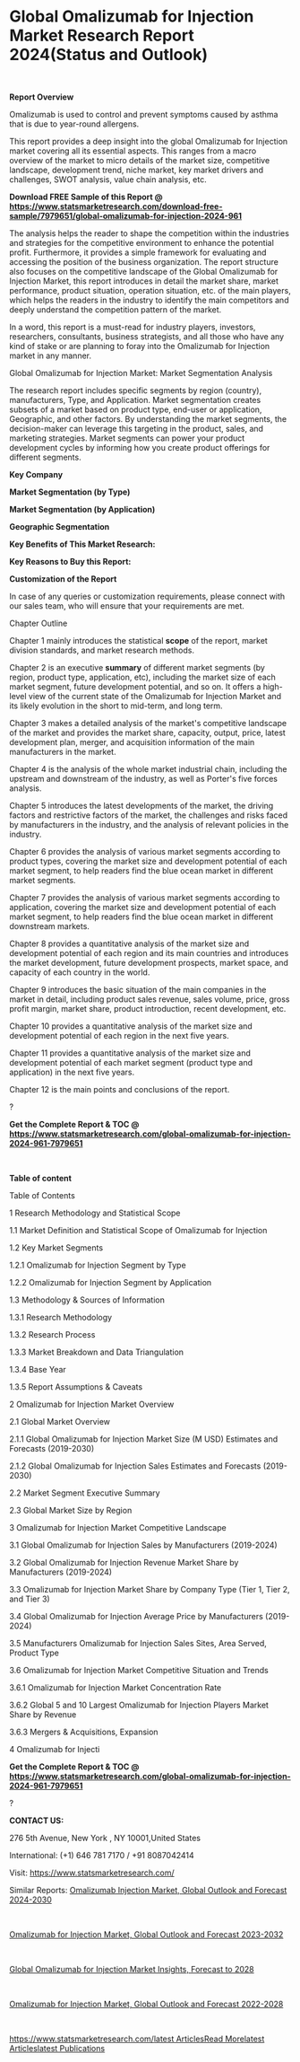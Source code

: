 <h1>Global Omalizumab for Injection Market Research Report 2024(Status and Outlook)</h1><br/><p><strong>Report Overview</strong></p>
 
 
 
 <p>Omalizumab is used to control and prevent symptoms caused by asthma that is due to year-round allergens.</p>
 
 
 
 <p>This report provides a deep insight into the global Omalizumab for Injection market covering all its essential aspects. This ranges from a macro overview of the market to micro details of the market size, competitive landscape, development trend, niche market, key market drivers and challenges, SWOT analysis, value chain analysis, etc.</p>
 
 
 
 <p><strong>Download FREE Sample of this Report @ <a href="https://www.statsmarketresearch.com/download-free-sample/7979651/global-omalizumab-for-injection-2024-961">https://www.statsmarketresearch.com/download-free-sample/7979651/global-omalizumab-for-injection-2024-961</a></strong></p>
 
 
 
 <p>The analysis helps the reader to shape the competition within the industries and strategies for the competitive environment to enhance the potential profit. Furthermore, it provides a simple framework for evaluating and accessing the position of the business organization. The report structure also focuses on the competitive landscape of the Global Omalizumab for Injection Market, this report introduces in detail the market share, market performance, product situation, operation situation, etc. of the main players, which helps the readers in the industry to identify the main competitors and deeply understand the competition pattern of the market.</p>
 
 
 
 <p>In a word, this report is a must-read for industry players, investors, researchers, consultants, business strategists, and all those who have any kind of stake or are planning to foray into the Omalizumab for Injection market in any manner.</p>
 
 
 
 <p>Global Omalizumab for Injection Market: Market Segmentation Analysis</p>
 
 
 
 <p>The research report includes specific segments by region (country), manufacturers, Type, and Application. Market segmentation creates subsets of a market based on product type, end-user or application, Geographic, and other factors. By understanding the market segments, the decision-maker can leverage this targeting in the product, sales, and marketing strategies. Market segments can power your product development cycles by informing how you create product offerings for different segments.</p>
 
 
 
 <p><strong>Key Company</strong></p>
 
 
 
 <p><strong>Market Segmentation (by Type)</strong></p>
 
 
 
 <p><strong>Market Segmentation (<strong>by Application</strong>)</strong></p>
 
 
 
 <p><strong>Geographic Segmentation</strong></p>
 
 
 
 <p><strong>Key Benefits of This Market Research:</strong></p>
 
 
 
 <p><strong>Key <strong>Reasons to Buy</strong> this Report:</strong></p>
 
 
 
 <p><strong>Customization of the Report</strong></p>
 
 
 
 <p>In case of any queries or customization requirements, please connect with our sales team, who will ensure that your requirements are met.</p>
 
 
 
 <p>Chapter Outline</p>
 
 
 
 <p>Chapter 1 mainly introduces the statistical <strong>scope</strong> of the report, market division standards, and market research methods.</p>
 
 
 
 <p>Chapter 2 is an executive <strong>summary</strong> of different market segments (by region, product type, application, etc), including the market size of each market segment, future development potential, and so on. It offers a high-level view of the current state of the Omalizumab for Injection Market and its likely evolution in the short to mid-term, and long term.</p>
 
 
 
 <p>Chapter 3 makes a detailed analysis of the market&#39;s competitive landscape of the market and provides the market share, capacity, output, price, latest development plan, merger, and acquisition information of the main manufacturers in the market.</p>
 
 
 
 <p>Chapter 4 is the analysis of the whole market industrial chain, including the upstream and downstream of the industry, as well as Porter&#39;s five forces analysis.</p>
 
 
 
 <p>Chapter 5 introduces the latest developments of the market, the driving factors and restrictive factors of the market, the challenges and risks faced by manufacturers in the industry, and the analysis of relevant policies in the industry.</p>
 
 
 
 <p>Chapter 6 provides the analysis of various market segments according to product types, covering the market size and development potential of each market segment, to help readers find the blue ocean market in different market segments.</p>
 
 
 
 <p>Chapter 7 provides the analysis of various market segments according to application, covering the market size and development potential of each market segment, to help readers find the blue ocean market in different downstream markets.</p>
 
 
 
 <p>Chapter 8 provides a quantitative analysis of the market size and development potential of each region and its main countries and introduces the market development, future development prospects, market space, and capacity of each country in the world.</p>
 
 
 
 <p>Chapter 9 introduces the basic situation of the main companies in the market in detail, including product sales revenue, sales volume, price, gross profit margin, market share, product introduction, recent development, etc.</p>
 
 
 
 <p>Chapter 10 provides a quantitative analysis of the market size and development potential of each region in the next five years.</p>
 
 
 
 <p>Chapter 11 provides a quantitative analysis of the market size and development potential of each market segment (product type and application) in the next five years.</p>
 
 
 
 <p>Chapter 12 is the main points and conclusions of the report.</p>
 
 
 
 <p>? </p>
 
 
 
 <div><b>Get the Complete Report & TOC @ <a href="https://www.statsmarketresearch.com/global-omalizumab-for-injection-2024-961-7979651">https://www.statsmarketresearch.com/global-omalizumab-for-injection-2024-961-7979651</a></b></div>
 
 
 
 <p><br />
 
 <b>Table of content</b></p>
 
 
 
 <p>Table of Contents<br />
 
 1 Research Methodology and Statistical Scope<br />
 
 1.1 Market Definition and Statistical Scope of Omalizumab for Injection<br />
 
 1.2 Key Market Segments<br />
 
 1.2.1 Omalizumab for Injection Segment by Type<br />
 
 1.2.2 Omalizumab for Injection Segment by Application<br />
 
 1.3 Methodology & Sources of Information<br />
 
 1.3.1 Research Methodology<br />
 
 1.3.2 Research Process<br />
 
 1.3.3 Market Breakdown and Data Triangulation<br />
 
 1.3.4 Base Year<br />
 
 1.3.5 Report Assumptions & Caveats<br />
 
 2 Omalizumab for Injection Market Overview<br />
 
 2.1 Global Market Overview<br />
 
 2.1.1 Global Omalizumab for Injection Market Size (M USD) Estimates and Forecasts (2019-2030)<br />
 
 2.1.2 Global Omalizumab for Injection Sales Estimates and Forecasts (2019-2030)<br />
 
 2.2 Market Segment Executive Summary<br />
 
 2.3 Global Market Size by Region<br />
 
 3 Omalizumab for Injection Market Competitive Landscape<br />
 
 3.1 Global Omalizumab for Injection Sales by Manufacturers (2019-2024)<br />
 
 3.2 Global Omalizumab for Injection Revenue Market Share by Manufacturers (2019-2024)<br />
 
 3.3 Omalizumab for Injection Market Share by Company Type (Tier 1, Tier 2, and Tier 3)<br />
 
 3.4 Global Omalizumab for Injection Average Price by Manufacturers (2019-2024)<br />
 
 3.5 Manufacturers Omalizumab for Injection Sales Sites, Area Served, Product Type<br />
 
 3.6 Omalizumab for Injection Market Competitive Situation and Trends<br />
 
 3.6.1 Omalizumab for Injection Market Concentration Rate<br />
 
 3.6.2 Global 5 and 10 Largest Omalizumab for Injection Players Market Share by Revenue<br />
 
 3.6.3 Mergers & Acquisitions, Expansion<br />
 
 4 Omalizumab for Injecti</p>
 
 
 
 <div><b>Get the Complete Report & TOC @ <a href="https://www.statsmarketresearch.com/global-omalizumab-for-injection-2024-961-7979651">https://www.statsmarketresearch.com/global-omalizumab-for-injection-2024-961-7979651</a></b></div>
 
 
 
 <p>? </p>
 
 
 
 <p><b>CONTACT US:</b><br />
 
 276 5th Avenue, New York , NY 10001,United States<br />
 
 International: (+1) 646 781 7170 / +91 8087042414<br />
 
 Visit: <a href="https://www.statsmarketresearch.com/">https://www.statsmarketresearch.com/</a><br />
 
 Similar Reports: <a href="https://www.statsmarketresearch.com/global-omalizumab-for-injection-2024-961-7979651">Omalizumab Injection Market, Global Outlook and Forecast 2024-2030</a><br />
 
 <br />
 
 <a href="https://www.statsmarketresearch.com/global-omalizumab-for-injection-2024-961-7979651">Omalizumab for Injection Market, Global Outlook and Forecast 2023-2032</a><br />
 
 <br />
 
 <a href="https://www.statsmarketresearch.com/global-omalizumab-for-injection-2024-961-7979651">Global Omalizumab for Injection Market Insights, Forecast to 2028</a><br />
 
 <br />
 
 <a href="https://www.statsmarketresearch.com/global-omalizumab-for-injection-2024-961-7979651">Omalizumab for Injection Market, Global Outlook and Forecast 2022-2028</a><br />
 
 <br />
 
 <a href="https://gyeongbokgung.com">https://www.statsmarketresearch.com/</a><a href="https://hallyeomaritime.com">latest Articles</a><a href="https://jingwansa.com">Read More</a><a href="https://nguoiviet.jp/">latest Articles</a><a href="https://www.intelmarketresearch.com/">latest Publications</a></p>